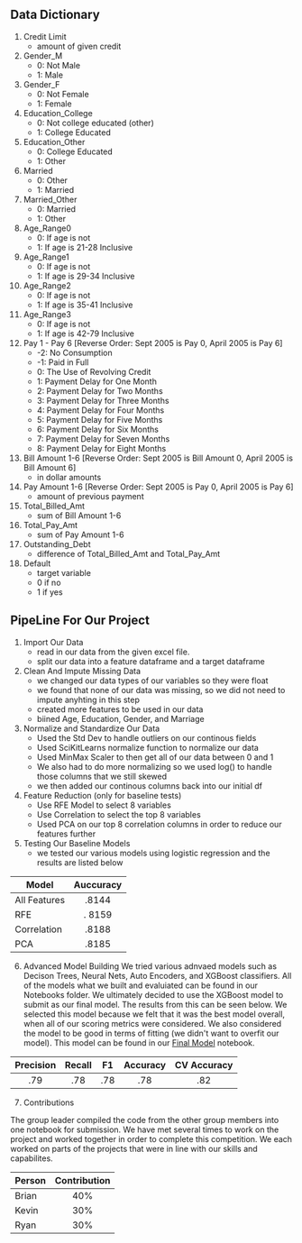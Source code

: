 
## Data Dictionary

1. Credit Limit
    - amount of given credit
2. Gender_M
    - 0: Not Male
    - 1: Male
3. Gender_F
    - 0: Not Female
    - 1: Female
4. Education_College
    - 0: Not college educated (other)
    - 1: College Educated
5. Education_Other
    - 0: College Educated
    - 1: Other
6. Married
    - 0: Other
    - 1: Married
7. Married_Other
    - 0: Married
    - 1: Other
8. Age_Range0
    - 0: If age is not
    - 1: If age is 21-28 Inclusive
9. Age_Range1
    - 0: If age is not
    - 1: If age is 29-34 Inclusive
10. Age_Range2
    - 0: If age is not
    - 1: If age is 35-41 Inclusive
11. Age_Range3
    - 0: If age is not
    - 1: If age is 42-79 Inclusive
12. Pay 1 - Pay 6 [Reverse Order: Sept 2005 is Pay 0, April 2005 is Pay 6]
    - -2: No Consumption
    - -1: Paid in Full
    - 0: The Use of Revolving Credit
    - 1: Payment Delay for One Month
    - 2: Payment Delay for Two Months
    - 3: Payment Delay for Three Months
    - 4: Payment Delay for Four Months
    - 5: Payment Delay for Five Months
    - 6: Payment Delay for Six Months
    - 7: Payment Delay for Seven Months
    - 8: Payment Delay for Eight Months
13. Bill Amount 1-6 [Reverse Order: Sept 2005 is Bill Amount 0, April 2005 is Bill Amount 6]
    - in dollar amounts
14. Pay Amount 1-6 [Reverse Order: Sept 2005 is Pay 0, April 2005 is Pay 6]
    - amount of previous payment
15. Total_Billed_Amt
    - sum of Bill Amount 1-6
16. Total_Pay_Amt
    - sum of Pay Amount 1-6
17. Outstanding_Debt
    - difference of Total_Billed_Amt and Total_Pay_Amt
9. Default 
    - target variable
    - 0 if no 
    - 1 if yes
    


## PipeLine For Our Project


1. Import Our Data
    - read in our data from the given excel file. 
    - split our data into a feature dataframe and a target dataframe
2. Clean And Impute Missing Data
    - we changed our data types of our variables so they were float
    - we found that none of our data was missing, so we did not need to impute anyhting in this step
    - created more features to be used in our data
    - biined Age, Education, Gender, and Marriage
3. Normalize and Standardize Our Data
    - Used the Std Dev to handle outliers on our continous fields
    - Used SciKitLearns normalize function to normalize our data
    - Used MinMax Scaler to then get all of our data between 0 and 1
    - We also had to do more normalizing so we used log() to handle those columns that we still skewed
    - we then added our continous columns back into our initial df
4. Feature Reduction (only for baseline tests)
    - Use RFE Model to select 8 variables
    - Use Correlation to select the top 8 variables
    - Used PCA on our top 8 correlation columns in order to reduce our features further
5. Testing Our Baseline Models
    - we tested our various models using logistic regression and the results are listed below

|     Model    | Auccuracy 
| ------------- |:-------------:|
|  All Features   | .8144 |
| RFE   | . 8159    |
| Correlation   | .8188    |
| PCA | .8185  |

6. Advanced Model Building
We tried various adnvaed models such as Decison Trees, Neural Nets, Auto Encoders, and XGBoost classifiers. All of the models what we built and evaluiated can be found in our Notebooks folder. We ultimately decided to use the XGBoost model to submit as our final model. The results from this can be seen below. We selected this model because we felt that it was the best model overall, when all of our scoring metrics were considered. We also considered the model to be good in terms of fitting (we didn't want to overfit our model). This model can be found in our [Final Model](FinalModel.ipynb) notebook.

|     Precision    | Recall | F1   | Accuracy   | CV Accuracy 
|:----------------:|:------:|:-----:| :--------:| :---------:
|    .79           | .78    | .78  | .78        | .82



7. Contributions

The group leader compiled the code from the other group members into one notebook for submission. We have met several times to work on the project and worked together in order to complete this competition. We each worked on parts of the projects that were in line with our skills and capabilites.  

|     Person    |    Contribution  |
| ------------- |:-------------:|
| Brian            | 40% |
| Kevin          | 30% |
| Ryan          | 30% |

